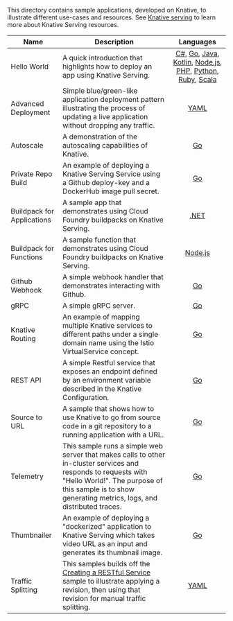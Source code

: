 
This directory contains sample applications, developed on Knative, to illustrate
different use-cases and resources. See
[Knative serving](https://github.com/knative/docs/tree/master/serving) to learn
more about Knative Serving resources.

| Name                       | Description                                                                                                                                                                                                              |                                                                                                                                                             Languages                                                                                                                                                              |
| -------------------------- | ------------------------------------------------------------------------------------------------------------------------------------------------------------------------------------------------------------------------ | :--------------------------------------------------------------------------------------------------------------------------------------------------------------------------------------------------------------------------------------------------------------------------------------------------------------------------------: |
| Hello World                | A quick introduction that highlights how to deploy an app using Knative Serving.                                                                                                                                         | [C#](hello-world/helloworld-csharp/), [Go](hello-world/helloworld-go/), [Java](hello-world/helloworld-java/), [Kotlin](hello-world/helloworld-kotlin/), [Node.js](hello-world/helloworld-nodejs/), [PHP](hello-world/helloworld-php/), [Python](hello-world/helloworld-python/), [Ruby](hello-world/helloworld-ruby/), [Scala](hello-world/helloworld-scala/) |
| Advanced Deployment        | Simple blue/green-like application deployment pattern illustrating the process of updating a live application without dropping any traffic.                                                                              |                                                                                                                                                  [YAML](blue-green-deployment/)                                                                                                                                                  |
| Autoscale                  | A demonstration of the autoscaling capabilities of Knative.                                                                                                                                                              |                                                                                                                                                    [Go](autoscale-go/)                                                                                                                                                    |
| Private Repo Build         | An example of deploying a Knative Serving Service using a Github deploy-key and a DockerHub image pull secret.                                                                                                           |                                                                                                                                               [Go](build-private-repo-go/)                                                                                                                                                |
| Buildpack for Applications | A sample app that demonstrates using Cloud Foundry buildpacks on Knative Serving.                                                                                                                                        |                                                                                                                                               [.NET](buildpack-app-dotnet/)                                                                                                                                               |
| Buildpack for Functions    | A sample function that demonstrates using Cloud Foundry buildpacks on Knative Serving.                                                                                                                                   |                                                                                                                                           [Node.js](buildpack-function-nodejs/)                                                                                                                                           |
| Github Webhook             | A simple webhook handler that demonstrates interacting with Github.                                                                                                                                                      |                                                                                                                                                   [Go](gitwebhook-go/)                                                                                                                                                    |
| gRPC                       | A simple gRPC server.                                                                                                                                                                                                    |                                                                                                                                                    [Go](grpc-ping-go/)                                                                                                                                                    |
| Knative Routing            | An example of mapping multiple Knative services to different paths under a single domain name using the Istio VirtualService concept.                                                                                    |                                                                                                                                                 [Go](knative-routing-go/)                                                                                                                                                 |
| REST API                   | A simple Restful service that exposes an endpoint defined by an environment variable described in the Knative Configuration.                                                                                             |                                                                                                                                                    [Go](rest-api-go/)                                                                                                                                                     |
| Source to URL              | A sample that shows how to use Knative to go from source code in a git repository to a running application with a URL.                                                                                                   |                                                                                                                                                  [Go](source-to-url-go/)                                                                                                                                                  |
| Telemetry                  | This sample runs a simple web server that makes calls to other in-cluster services and responds to requests with "Hello World!". The purpose of this sample is to show generating metrics, logs, and distributed traces. |                                                                                                                                                    [Go](telemetry-go/)                                                                                                                                                    |
| Thumbnailer                | An example of deploying a "dockerized" application to Knative Serving which takes video URL as an input and generates its thumbnail image.                                                                               |                                                                                                                                                   [Go](thumbnailer-go/)                                                                                                                                                   |
| Traffic Splitting          | This samples builds off the [Creating a RESTful Service](./rest-api-go) sample to illustrate applying a revision, then using that revision for manual traffic splitting.                                                 |                                                                                                                                                [YAML](traffic-splitting/)                                                                                                                                                 |

